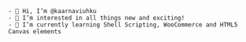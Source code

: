 	- 👋 Hi, I’m @kaarnaviuhku
	- 👀 I’m interested in all things new and exciting!
	- 🌱 I’m currently learning Shell Scripting, WooCommerce and HTML5 Canvas elements

<!---
kaarnaviuhku/kaarnaviuhku is a ✨ special ✨ repository because its `README.md` (this file) appears on your GitHub profile.
You can click the Preview link to take a look at your changes.
--->
